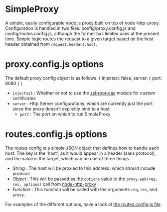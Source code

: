 SimpleProxy
===========

A simple, easily configurable node.js proxy built on top of node-http-proxy. 
Configuration is handled in two files: config/proxy.config.js and config/routes.config.js, although the former has limited uses at the present time. Simple logic routes the request to a given target based on the host header obtained from `request.headers.host`.

proxy.config.js options
=======================
The default proxy config object is as follows:
	{
		injectssl: false,
		server: {
			port: 8080
		}
	}

* `injectssl` : Whether or not to use the [ssl-root-cas](https://www.npmjs.org/package/ssl-root-cas) module for custom certificates
* `server` : Http Server configurations, which are currently just the port since the proxy doesn't explicitly bind to a host
	* `port` : The port on which to run SimpleProxy


routes.config.js options
========================
The routes config is a simple JSON object that defines how to handle each host. The key is the 'host', as it would appear in a header (sans protocol), and the value is the target, which can be one of three things.

* *String* : The host will be proxied to this address, which should include protocol
* *Object* : This will be passed as the `options` value to the `proxy.web(req, res, options)` call from [node-http-proxy](https://github.com/nodejitsu/node-http-proxy/blob/master/lib/http-proxy.js#L28-L51)
* *Function* : This function will be called with the arguments `req`, `res`, and `proxy`.

For examples of the different options, have a look at [the routes.config.js file]()

